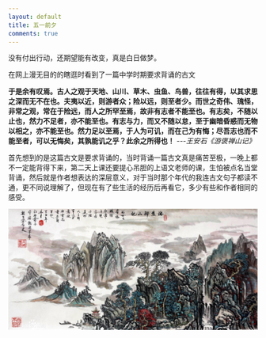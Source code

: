 ```yaml
---
layout: default
title: 五一前夕
comments: true
---
```




没有付出行动，还期望能有改变，真是白日做梦。

在网上漫无目的的瞎逛时看到了一篇中学时期要求背诵的古文

**于是余有叹焉。古人之观于天地、山川、草木、虫鱼、鸟兽，往往有得，以其求思之深而无不在也。夫夷以近，则游者众；险以远，则至者少。而世之奇伟、瑰怪，非常之观，常在于险远，而人之所罕至焉，故非有志者不能至也。有志矣，不随以止也，然力不足者，亦不能至也。有志与力，而又不随以怠，至于幽暗昏惑而无物以相之，亦不能至也。然力足以至焉，于人为可讥，而在己为有悔；尽吾志也而不能至者，可以无悔矣，其孰能讥之乎？此余之所得也！**
*---王安石《游褒禅山记》*

首先想到的是这篇古文是要求背诵的，当时背诵一篇古文真是痛苦至极，一晚上都不一定能背得下来，第二天上课还要提心吊胆的上语文老师的课，生怕被点名当堂背诵，然后就是作者想表达的深层意义，对于当时那个年代的我连古文句子都读不通，更不同说理解了，但现在有了些生活的经历后再看它，多少有些和作者相同的感受。

![游褒禅山记](../images/20150429_0.png)
